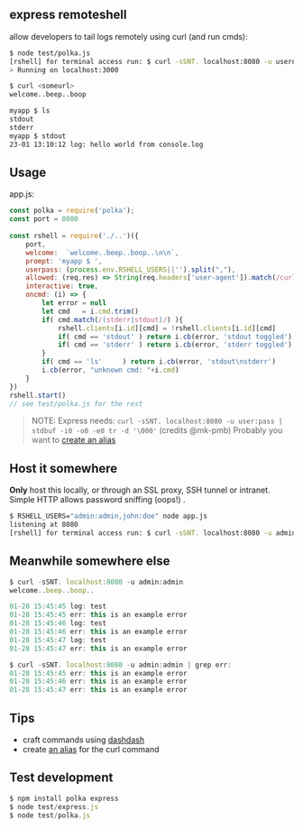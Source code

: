 ## express remoteshell

allow developers to tail logs remotely using curl (and run cmds):

```sh
$ node test/polka.js 
[rshell] for terminal access run: $ curl -sSNT. localhost:8080 -u username:password
> Running on localhost:3000

$ curl <someurl>
welcome..beep..boop

myapp $ ls
stdout
stderr
myapp $ stdout
23-01 13:10:12 log: hello world from console.log
```

## Usage

app.js:

```javascript
const polka = require('polka');
const port = 8080
 
const rshell = require('./..')({
    port,
    welcome:  `welcome..beep..boop..\n\n`,
    prompt: 'myapp $ ', 
    userpass: (process.env.RSHELL_USERS||'').split(","),
    allowed: (req,res) => String(req.headers['user-agent']).match(/curl\//) && rshell.userpass.length, 
    interactive: true,
    oncmd: (i) => {
        let error = null
        let cmd   = i.cmd.trim()
        if( cmd.match(/(stderr|stdout)/) ){
            rshell.clients[i.id][cmd] = !rshell.clients[i.id][cmd]
            if( cmd == 'stdout' ) return i.cb(error, 'stdout toggled')
            if( cmd == 'stderr' ) return i.cb(error, 'stderr toggled')
        }
        if( cmd == 'ls'     ) return i.cb(error, 'stdout\nstderr')
        i.cb(error, "unknown cmd: "+i.cmd)
    }
})
rshell.start()
// see test/polka.js for the rest
```

> NOTE: Express needs: `curl -sSNT. localhost:8080 -u user:pass | stdbuf -i0 -o0 -e0 tr -d '\000'` (credits @mk-pmb) Probably you want to [create an alias](https://www.howtogeek.com/439736/how-to-create-aliases-and-shell-functions-on-linux/)

## Host it somewhere 

**Only** host this locally, or through an SSL proxy, SSH tunnel or intranet.<br>
Simple HTTP allows password sniffing (oops!) . 

```bash
$ RSHELL_USERS="admin:admin,john:doe" node app.js
listening at 8080
[rshell] for terminal access run: $ curl -sSNT. localhost:8080 -u admin:admin
```

## Meanwhile somewhere else 

```javascript
$ curl -sSNT. localhost:8080 -u admin:admin 
welcome..beep..boop..

01-28 15:45:45 log: test
01-28 15:45:45 err: this is an example error
01-28 15:45:46 log: test
01-28 15:45:46 err: this is an example error
01-28 15:45:47 log: test
01-28 15:45:47 err: this is an example error

```

```javascript
$ curl -sSNT. localhost:8080 -u admin:admin | grep err:
01-28 15:45:45 err: this is an example error
01-28 15:45:46 err: this is an example error
01-28 15:45:47 err: this is an example error

```

## Tips

* craft commands using [dashdash](https://npmjs.org/dashdash)
* create [an alias](https://www.howtogeek.com/439736/how-to-create-aliases-and-shell-functions-on-linux/) for the curl command

## Test development

```javascript
$ npm install polka express
$ node test/express.js
$ node test/polka.js
```

